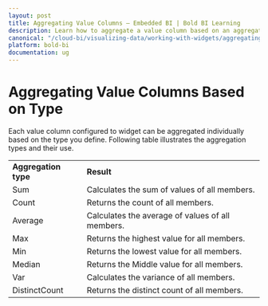 ```yaml
---
layout: post
title: Aggregating Value Columns – Embedded BI | Bold BI Learning
description: Learn how to aggregate a value column based on an aggregation type in a widget in Bold BI Embedded dashboard.
canonical: "/cloud-bi/visualizing-data/working-with-widgets/aggregating-value-columns-based-on-type/"
platform: bold-bi
documentation: ug
---
```


# Aggregating Value Columns Based on Type

Each value column configured to widget can be aggregated individually based on the type you define. Following table illustrates the aggregation types and their use.

<table>
<tr>
<td>
<b>Aggregation type</b></td><td>
<b>Result</b></td></tr>
<tr>
<td>
Sum</td><td>
Calculates the sum of values of all members.</td></tr>
<tr>
<td>
Count</td><td>
Returns the count of all members.</td></tr>
<tr>
<td>
Average</td><td>
Calculates the average of values of all members.</td></tr>
<tr>
<td>
Max</td><td>
Returns the highest value for all members.</td></tr>
<tr>
<td>
Min</td><td>
Returns the lowest value for all members.</td></tr>
<tr>
<td>
Median</td><td>
Returns the Middle value for all members.</td></tr>
<tr>
<td>
Var</td><td>
Calculates the variance of all members.</td></tr>
<tr>
<td>
DistinctCount</td><td>
Returns the distinct count of all members.</td></tr>
</table>




